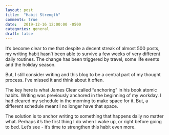 ```yaml
---
layout: post
title:  "Habit Strength"
comments: true
date:   2019-12-16 12:00:00 -0500
categories: general
draft: false
---
```


It’s become clear to me that despite a decent streak of almost 500 posts, my writing habit hasn’t been able to survive a few weeks of very different daily routines. The change has been triggered by travel, some life events and the holiday season. 

But, I still consider writing and this blog to be a central part of my thought process. I’ve missed it and think about it often.

The key here is what James Clear called “anchoring” in his book atomic habits. Writing was previously anchored in the beginning of my workday. I had cleared my schedule in the morning to make space for it. But, a different schedule meant I no longer have that space. 

The solution is to anchor writing to something that happens daily no matter what. Perhaps it’s the first thing I do when I wake up, or right before going to bed. Let’s see - it’s time to strengthen this habit even more. 